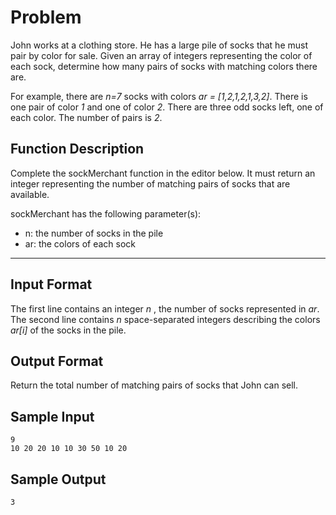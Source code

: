 # Problem

John works at a clothing store. He has a large pile of socks that he must pair
by color for sale. Given an array of integers representing the color of each
sock, determine how many pairs of socks with matching colors there are.

For example, there are _n=7_ socks with colors _ar = [1,2,1,2,1,3,2]_. There is
one pair of color _1_ and one of color _2_. There are three odd socks left, one
of each color. The number of pairs is _2_.

## Function Description

Complete the sockMerchant function in the editor below. It must return an
integer representing the number of matching pairs of socks that are available.

sockMerchant has the following parameter(s):

-   n: the number of socks in the pile
-   ar: the colors of each sock

---

## Input Format

The first line contains an integer _n_ , the number of socks represented in
_ar_. The second line contains _n_ space-separated integers describing the
colors _ar[i]_ of the socks in the pile.

## Output Format

Return the total number of matching pairs of socks that John can sell.

## Sample Input

```
9
10 20 20 10 10 30 50 10 20
```

## Sample Output

```
3
```
